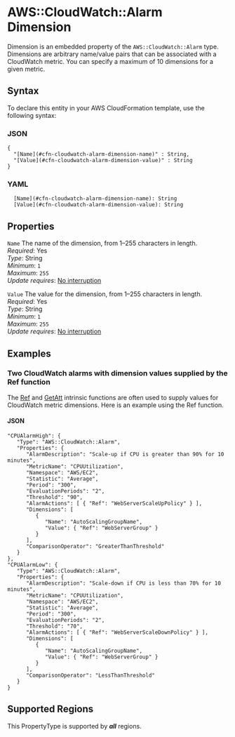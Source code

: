 # AWS::CloudWatch::Alarm Dimension<a name="aws-properties-cw-dimension"></a>

Dimension is an embedded property of the `AWS::CloudWatch::Alarm` type\. Dimensions are arbitrary name/value pairs that can be associated with a CloudWatch metric\. You can specify a maximum of 10 dimensions for a given metric\.

## Syntax<a name="aws-properties-cw-dimension-syntax"></a>

To declare this entity in your AWS CloudFormation template, use the following syntax:

### JSON<a name="aws-properties-cw-dimension-syntax.json"></a>

```
{
  "[Name](#cfn-cloudwatch-alarm-dimension-name)" : String,
  "[Value](#cfn-cloudwatch-alarm-dimension-value)" : String
}
```

### YAML<a name="aws-properties-cw-dimension-syntax.yaml"></a>

```
  [Name](#cfn-cloudwatch-alarm-dimension-name): String
  [Value](#cfn-cloudwatch-alarm-dimension-value): String
```

## Properties<a name="aws-properties-cw-dimension-properties"></a>

`Name`  <a name="cfn-cloudwatch-alarm-dimension-name"></a>
The name of the dimension, from 1–255 characters in length\.  
*Required*: Yes  
*Type*: String  
*Minimum*: `1`  
*Maximum*: `255`  
*Update requires*: [No interruption](https://docs.aws.amazon.com/AWSCloudFormation/latest/UserGuide/using-cfn-updating-stacks-update-behaviors.html#update-no-interrupt)

`Value`  <a name="cfn-cloudwatch-alarm-dimension-value"></a>
The value for the dimension, from 1–255 characters in length\.  
*Required*: Yes  
*Type*: String  
*Minimum*: `1`  
*Maximum*: `255`  
*Update requires*: [No interruption](https://docs.aws.amazon.com/AWSCloudFormation/latest/UserGuide/using-cfn-updating-stacks-update-behaviors.html#update-no-interrupt)

## Examples<a name="aws-properties-cw-dimension--examples"></a>

### Two CloudWatch alarms with dimension values supplied by the Ref function<a name="aws-properties-cw-dimension--examples--Two_CloudWatch_alarms_with_dimension_values_supplied_by_the_Ref_function"></a>

The [Ref](https://docs.aws.amazon.com/AWSCloudFormation/latest/UserGuide/intrinsic-function-reference-ref.html) and [GetAtt](https://docs.aws.amazon.com/AWSCloudFormation/latest/UserGuide/intrinsic-function-reference-getatt.html) intrinsic functions are often used to supply values for CloudWatch metric dimensions\. Here is an example using the Ref function\.

#### JSON<a name="aws-properties-cw-dimension--examples--Two_CloudWatch_alarms_with_dimension_values_supplied_by_the_Ref_function--json"></a>

```
"CPUAlarmHigh": {
   "Type": "AWS::CloudWatch::Alarm",
   "Properties": {
      "AlarmDescription": "Scale-up if CPU is greater than 90% for 10 minutes",
      "MetricName": "CPUUtilization",
      "Namespace": "AWS/EC2",
      "Statistic": "Average",
      "Period": "300",
      "EvaluationPeriods": "2",
      "Threshold": "90",
      "AlarmActions": [ { "Ref": "WebServerScaleUpPolicy" } ],
      "Dimensions": [
         {
            "Name": "AutoScalingGroupName",
            "Value": { "Ref": "WebServerGroup" }
         }
      ],
      "ComparisonOperator": "GreaterThanThreshold"
   }
},
"CPUAlarmLow": {
   "Type": "AWS::CloudWatch::Alarm",
   "Properties": {
      "AlarmDescription": "Scale-down if CPU is less than 70% for 10 minutes",
      "MetricName": "CPUUtilization",
      "Namespace": "AWS/EC2",
      "Statistic": "Average",
      "Period": "300",
      "EvaluationPeriods": "2",
      "Threshold": "70",
      "AlarmActions": [ { "Ref": "WebServerScaleDownPolicy" } ],
      "Dimensions": [
         {
            "Name": "AutoScalingGroupName",
            "Value": { "Ref": "WebServerGroup" }
         }
      ],
      "ComparisonOperator": "LessThanThreshold"
   }
}
```

## Supported Regions

This PropertyType is supported by ***all*** regions.